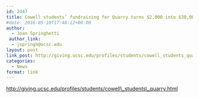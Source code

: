```yaml
---
id: 2447
title: Cowell students’ fundraising for Quarry turns $2,000 into $30,000
#date: 2016-05-10T17:48:12+00:00
author:
  - Joan Springhetti
 author_link:
  - jspringh@ucsc.edu
layout: post
link_post: http://giving.ucsc.edu/profiles/students/cowell_students_quarry.html
categories:
  - News
format: link
---
```

http://giving.ucsc.edu/profiles/students/cowell\_students\_quarry.html